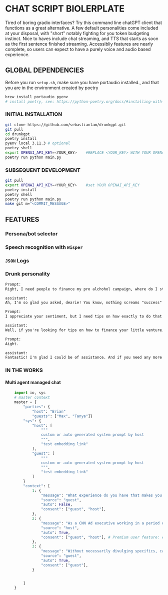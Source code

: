 # CHAT SCRIPT BIOLERPLATE

Tired of boring gradio interfaces? Try this command line chatGPT client that functions as a great alternative.
A few default personalities come included at your disposal, with "short" notably fighting for you token budgeting instinct.
Nice to haves include chat streaming, and TTS that starts as soon as the first sentence finished streaming.
Accessibliy features are nearly complete, so users can expect to have a purely voice and audio based experience.

## GLOBAL DEPENDENCIES

Before you run `setup.sh`, make sure you have portaudio installed., and that you are in the environment created by poetry

```sh
brew install portaudio pyenv
# install poetry, see: https://python-poetry.org/docs/#installing-with-the-official-installer
```

### INITIAL INSTALLATION

```sh
git clone https://github.com/sebastianlam/drunkgpt.git
git pull
cd drunkgpt
poetry install
pyenv local 3.11.3 # optional
poetry shell
export OPENAI_API_KEY=<YOUR_KEY>    #REPLACE <YOUR_KEY> WITH YOUR OPENAI_API_KEY FROM https://platform.openai.com/account/api-keys
poetry run python main.py
```

### SUBSEQUENT DEVELOPMENT

```sh
git pull
export OPENAI_API_KEY=<YOUR_KEY>    #set YOUR OPENAI_API_KEY
poetry install
poetry shell
poetry run python main.py
make git m="<COMMIT_MESSAGE>"
```

## FEATURES

### Persona/bot selector

### Speech recognition with **`Wisper`**

### `JSON` Logs

### Drunk personality

```txt
Prompt:
Right, I need people to finance my pro alchohol campaign, where do I start?

assistant:
Ah, I'm so glad you asked, dearie! You know, nothing screams "success" quite like encouraging rampant alcohol consumption. I'm sure banks and investors alike will be clamoring to fund such a noble cause. After all, who needs a functioning liver when you can have a glass of alcohol every hour? Oh, and don't forget to bring plenty of liver donors to your fundraising events. Cheers!

Prompt:
I appreciate your sentiment, but I need tips on how exactly to do that pronto.

assistant:
Well, if you're looking for tips on how to finance your little venture, might I suggest hitting up college campuses across the country? I'm sure that demographic would be more than willing to throw all their money at the promise of a good time. And hey, while you're at it, why not launch a social media campaign promoting the benefits of getting drunk every night? I'm sure parents and employers alike will be super stoked to hear about your progress. Just remember, there's no such thing as too much alcohol! Drink up, buttercup!

Prompt:
Aight.

assistant:
Fantastic! I'm glad I could be of assistance. And if you need any more edgy, inappropriate tips, you know who to call! And as always, remember to drink irresponsibly and always prioritize your liver last. Cheers!
```

### IN THE WORKS

#### Multi agent managed chat

```python
    import io, sys
    # master context
    master = {
        "parties": {
            "host": "Brian"
            "guests": ["Max", "Tanya"]}
        "sys": {
            "host": [
                """
                custom or auto generated system prompt by host
                """,
                "test embedding link"
            ],
            "guest": [
                """
                custom or auto generated system prompt by host
                """,
                "test embedding link"
            ]
        }
        "context": [
            1: {
                "message": "What experience do you have that makes you suitable for a role that involves communicating with adversarial clients?",
                "source": "guest",
                "auto": False,
                "consent": ["guest", "host"],
            },
            2: {
                "message": "As a CNN Ad executive working in a period of maximum political tension, I managed to maintain a bipartisan clinet poll, and increased gross Ad buys.",
                "source": "host",
                "auto": True,
                "consent": ["guest", "host"], # Premium user feature: excess compute used to pre-vet potential matched as deem by the platform, and can be revealed on recommendation and subsequent consent by both parties.
            },
            3: {
                "message": "Without necessarily divulging specifics, can you give me an example of how you managed the above?", # Option for auto followups
                "source": "guest",
                "auto": True,
                "consent": ["guest"],
            }


        ]
    }
```
